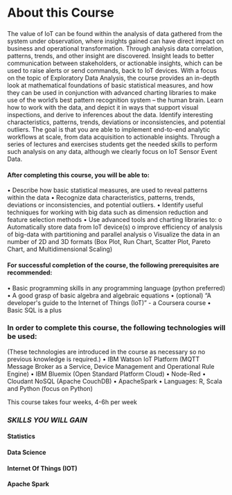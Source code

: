 # About this Course
###
The value of IoT can be found within the analysis of data gathered from the system under observation, where insights gained can have direct impact on business and operational transformation.   Through analysis data correlation, patterns, trends, and other insight are discovered.  Insight leads to better communication between stakeholders, or actionable insights, which can be used to raise alerts or send commands, back to IoT devices.
With a focus on the topic of Exploratory Data Analysis, the course provides an in-depth look at mathematical foundations of basic statistical measures, and how they can be used in conjunction with advanced charting libraries to make use of the world’s best pattern recognition system – the human brain.  Learn how to work with the data, and depict it in ways that support visual inspections, and derive to inferences about the data. Identify interesting characteristics, patterns, trends, deviations or inconsistencies, and potential outliers.  The goal is that you are able to implement end-to-end analytic workflows at scale, from data acquisition to actionable insights. 
Through a series of lectures and exercises students get the needed skills to perform such analysis on any data, although we clearly focus on IoT Sensor Event Data.
#### After completing this course, you will be able to:
•	Describe how basic statistical measures, are used to reveal  patterns within the data 
•	Recognize data characteristics, patterns, trends, deviations or inconsistencies, and potential outliers.
•	Identify useful techniques for working with big data such as dimension reduction and feature selection methods 
•	Use advanced tools and charting libraries to:
      o	Automatically store data from IoT device(s) 
      o	improve efficiency of analysis of big-data with partitioning and parallel analysis 
      o	Visualize the data in an number of 2D and 3D formats (Box Plot, Run Chart, Scatter Plot, Pareto Chart, and Multidimensional Scaling)

#### For successful completion of the course, the following prerequisites are recommended: 
•	Basic programming skills in any programming language (python preferred)
•	A good grasp of basic algebra and algebraic equations
•	(optional) “A developer's guide to the Internet of Things (IoT)” - a Coursera course
•	Basic SQL is a plus

### In order to complete this course, the following technologies will be used:
(These technologies are introduced in the course as necessary so no previous knowledge is required.)
•	IBM Watson IoT Platform (MQTT Message Broker as a Service, Device Management and Operational Rule Engine)
•	IBM Bluemix (Open Standard Platform Cloud)
•	Node-Red
•	Cloudant NoSQL (Apache CouchDB)
•	ApacheSpark
•	Languages: R, Scala and Python (focus on Python)

This course takes four weeks, 4-6h per week
###

### *SKILLS YOU WILL GAIN*
#### Statistics
#### Data Science
#### Internet Of Things (IOT)
#### Apache Spark
